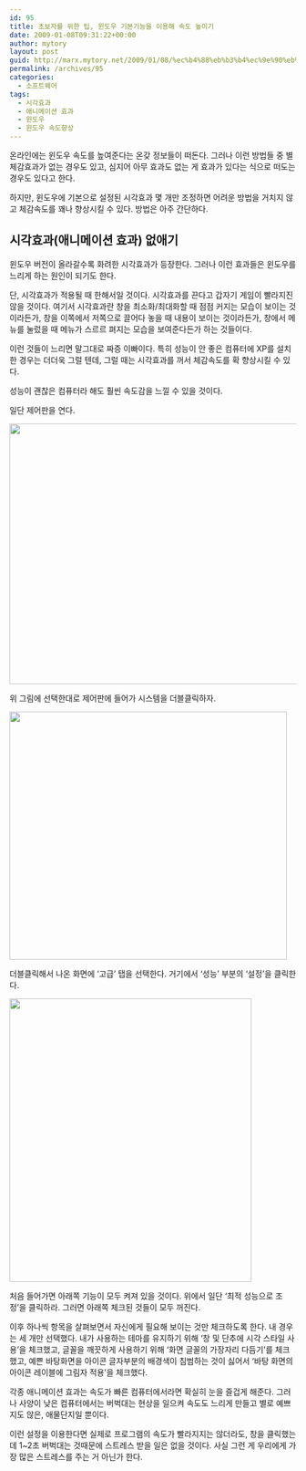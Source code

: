 ```yaml
---
id: 95
title: 초보자를 위한 팁, 윈도우 기본기능을 이용해 속도 높이기
date: 2009-01-08T09:31:22+00:00
author: mytory
layout: post
guid: http://marx.mytory.net/2009/01/08/%ec%b4%88%eb%b3%b4%ec%9e%90%eb%a5%bc-%ec%9c%84%ed%95%9c-%ed%8c%81-%ec%9c%88%eb%8f%84%ec%9a%b0-%ea%b8%b0%eb%b3%b8%ea%b8%b0%eb%8a%a5%ec%9d%84-%ec%9d%b4%ec%9a%a9%ed%95%b4-%ec%86%8d%eb%8f%84-%eb%86%92/
permalink: /archives/95
categories:
  - 소프트웨어
tags:
  - 시각효과
  - 애니메이션 효과
  - 윈도우
  - 윈도우 속도향상
---
```

온라인에는 윈도우 속도를 높여준다는 온갖 정보들이 떠돈다. 그러나 이런 방법들 중 별 체감효과가 없는 경우도 있고, 심지어 아무 효과도 없는 게 효과가 있다는 식으로 떠도는 경우도 있다고 한다.

하지만, 윈도우에 기본으로 설정된 시각효과 몇 개만 조정하면 어려운 방법을 거치지 않고 체감속도를 꽤나 향상시킬 수 있다. 방법은 아주 간단하다.

## 시각효과(애니메이션 효과) 없애기

윈도우 버전이 올라갈수록 화려한 시각효과가 등장한다. 그러나 이런 효과들은 윈도우를 느리게 하는 원인이 되기도 한다.

단, 시각효과가 적용될 때 한해서일 것이다. 시각효과를 끈다고 갑자기 게임이 빨라지진 않을 것이다. 여기서 시각효과란 창을 최소화/최대화할 때 점점 커지는 모습이 보이는 것이라든가, 창을 이쪽에서 저쪽으로 끌어다 놓을 때 내용이 보이는 것이라든가, 창에서 메뉴를 눌렀을 때 메뉴가 스르르 펴지는 모습을 보여준다든가 하는 것들이다. 

이런 것들이 느리면 말그대로 짜증 이빠이다. 특히 성능이 안 좋은 컴퓨터에 XP를 설치한 경우는 더더욱 그럴 텐데, 그럴 때는 시각효과를 꺼서 체감속도를 확 향상시킬 수 있다.

성능이 괜찮은 컴퓨터라 해도 훨씬 속도감을 느낄 수 있을 것이다.

일단 제어판을 연다.

<img src="http://marx.mytory.net/wp-content/uploads/1/4965c53456f2aDM.JPG" class="aligncenter" width="610" height="457" alt="" filename="1.JPG" filemime="" />

위 그림에 선택한대로 제어판에 들어가 시스템을 더블클릭하자.

<img src="http://marx.mytory.net/wp-content/uploads/1/4965c53505e0eDQ.JPG" class="aligncenter" width="487" height="435" alt="" filename="2.JPG" filemime="" />

더블클릭해서 나온 화면에 &#8216;고급&#8217; 탭을 선택한다. 거기에서 &#8216;성능&#8217; 부분의 &#8216;설정&#8217;을 클릭한다.

<img src="http://marx.mytory.net/wp-content/uploads/1/4965c535a72ddDS.JPG" class="aligncenter" width="425" height="497" alt="" filename="3.JPG" filemime="" />

처음 들어가면 아래쪽 기능이 모두 켜져 있을 것이다. 위에서 일단 &#8216;최적 성능으로 조정&#8217;을 클릭하라. 그러면 아래쪽 체크된 것들이 모두 꺼진다.

이후 하나씩 항목을 살펴보면서 자신에게 필요해 보이는 것만 체크하도록 한다. 내 경우는 세 개만 선택했다. 내가 사용하는 테마를 유지하기 위해 &#8216;창 및 단추에 시각 스타일 사용&#8217;을 체크했고, 글꼴을 깨끗하게 사용하기 위해 &#8216;화면 글꼴의 가장자리 다듬기&#8217;를 체크했고, 예쁜 바탕화면을 아이콘 글자부분의 배경색이 침범하는 것이 싫어서 &#8216;바탕 화면의 아이콘 레이블에 그림자 적용&#8217;을 체크했다.

각종 애니메이션 효과는 속도가 빠른 컴퓨터에서라면 확실히 눈을 즐겁게 해준다. 그러나 사양이 낮은 컴퓨터에서는 버벅대는 현상을 일으켜 속도도 느리게 만들고 별로 예쁘지도 않은, 애물단지일 뿐이다.

이런 설정을 이용한다면 실제로 프로그램의 속도가 빨라지지는 않더라도, 창을 클릭했는데 1~2초 버벅대는 것때문에 스트레스 받을 일은 없을 것이다. 사실 그런 게 우리에게 가장 많은 스트레스를 주는 거 아닌가 한다.